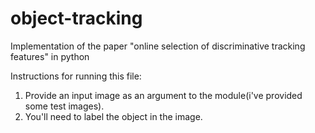 # object-tracking
Implementation of the paper "online selection of discriminative tracking features" in python

Instructions for running this file:
1. Provide an input image as an argument to the module(i've provided some test images).
2. You'll need to label the object in the image.
